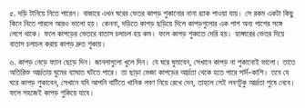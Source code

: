 ৫. দড়ি টানিয়ে নিতে পারেন। বাজারে এখন ঘরের ভেতর কাপড় শুকানোর নানা র‍্যাক পাওয়া যায়। সে রকম একটা কিছু কিনে নিতে পারলে আরও ভালো হয়। কেননা, দড়িতে কাপড় ছড়িয়ে দিলে কাপড়গুলোর এক পাশ অন্য পাশের সঙ্গে লেগে থাকে। ফলে কাপড়ের ভেতরে বাতাস চলাচল হয় কম। ফলে কাপড় শুকাতে দেরি হয়। হ্যাঙ্গারের ভেতর দিয়ে বাতাস চলাচল করায় কাপড় দ্রুত শুকায়।

৬. কাপড় নেড়ে ফ্যান ছেড়ে দিন। জানলাগুলো খুলে দিন। যে ঘরে ঘুমাবেন, সেখানে কাপড় না শুকানোই ভালো। তাতে অতিরিক্ত আর্দ্রতায় ঘুমের ব্যাঘাত ঘটতে পারে। তা ছাড়া ভেজা কাপড়ের আর্দ্রতা থেকে হতে পারে সর্দি-কাশি। তবে যে ঘরে কাপড় শুকাবেন, সেখানে যদি আপনি বাটিতে খানিক লবণ নিয়ে রেখে দেন, তাহলে সেই লবণটুকু আর্দ্রতা শুষে নেবে। ফলে সহজেই কাপড় শুকিয়ে যাবে।
